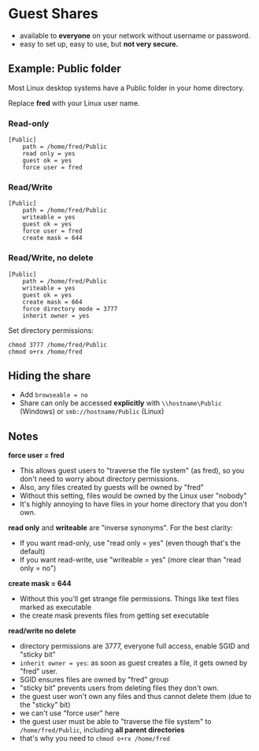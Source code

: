 # Guest Shares

- available to **everyone** on your network without username or password.
- easy to set up, easy to use, but **not very secure.**

## Example: Public folder
Most Linux desktop systems have a Public folder in your home directory.

Replace **fred** with your Linux user name.

### Read-only

```
[Public]
    path = /home/fred/Public
    read only = yes
    guest ok = yes
    force user = fred
```
### Read/Write
```
[Public]
    path = /home/fred/Public
    writeable = yes
    guest ok = yes
    force user = fred
    create mask = 644
```

### Read/Write, no delete
```
[Public]
    path = /home/fred/Public
    writeable = yes
    guest ok = yes
    create mask = 664
    force directory mode = 3777
    inherit owner = yes
```
Set directory permissions:
```
chmod 3777 /home/fred/Public
chmod o+rx /home/fred
```

## Hiding the share
- Add `browseable = no`
- Share can only be accessed **explicitly** with `\\hostname\Public` (Windows)
or `smb://hostname/Public` (Linux)

## Notes
**force user = fred**
- This allows guest users to "traverse the file system" (as fred),
so you don't need to worry about directory permissions.
- Also, any files created by guests will be owned by "fred"
- Without this setting, files would be owned by the Linux user "nobody"
- It's highly annoying to have files in your home directory that you don't own.

**read only** and **writeable** are "inverse synonyms". For the best clarity:
- If you want read-only, use "read only = yes" (even though that's the default)
- If you want read-write, use "writeable = yes" (more clear than "read only = no")

**create mask = 644**
- Without this you'll get strange file permissions.
Things like text files marked as executable
- the create mask prevents files from getting set executable

**read/write no delete**
- directory permissions are 3777, everyone full access, enable SGID and "sticky bit"
- `inherit owner = yes`: as soon as guest creates a file, it gets owned by "fred" user.
- SGID ensures files are owned by "fred" group
- "sticky bit" prevents users from deleting files they don't own.
- the guest user won't own any files and thus cannot delete them (due to the "sticky" bit)
- we can't use "force user" here
- the guest user must be able to "traverse the file system" to `/home/fred/Public`,
including **all parent directories**
- that's why you need to `chmod o+rx /home/fred`

